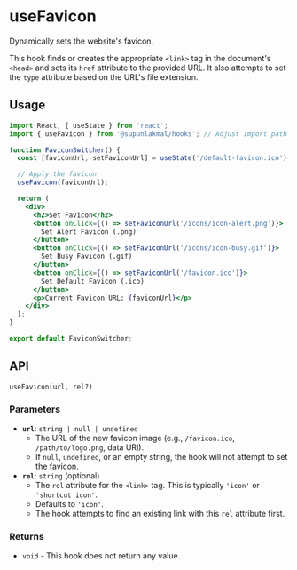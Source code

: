 # useFavicon

Dynamically sets the website's favicon.

This hook finds or creates the appropriate `<link>` tag in the document's `<head>` and sets its `href` attribute to the provided URL. It also attempts to set the `type` attribute based on the URL's file extension.

## Usage

```jsx
import React, { useState } from 'react';
import { useFavicon } from '@supunlakmal/hooks'; // Adjust import path

function FaviconSwitcher() {
  const [faviconUrl, setFaviconUrl] = useState('/default-favicon.ico');

  // Apply the favicon
  useFavicon(faviconUrl);

  return (
    <div>
      <h2>Set Favicon</h2>
      <button onClick={() => setFaviconUrl('/icons/icon-alert.png')}>
        Set Alert Favicon (.png)
      </button>
      <button onClick={() => setFaviconUrl('/icons/icon-busy.gif')}>
        Set Busy Favicon (.gif)
      </button>
      <button onClick={() => setFaviconUrl('/favicon.ico')}>
        Set Default Favicon (.ico)
      </button>
      <p>Current Favicon URL: {faviconUrl}</p>
    </div>
  );
}

export default FaviconSwitcher;
```

## API

`useFavicon(url, rel?)`

### Parameters

-   **`url`**: `string | null | undefined`
    -   The URL of the new favicon image (e.g., `/favicon.ico`, `/path/to/logo.png`, data URI).
    -   If `null`, `undefined`, or an empty string, the hook will not attempt to set the favicon.
-   **`rel`**: `string` (optional)
    -   The `rel` attribute for the `<link>` tag. This is typically `'icon'` or `'shortcut icon'`.
    -   Defaults to `'icon'`.
    -   The hook attempts to find an existing link with this `rel` attribute first.

### Returns

-   `void` - This hook does not return any value.
